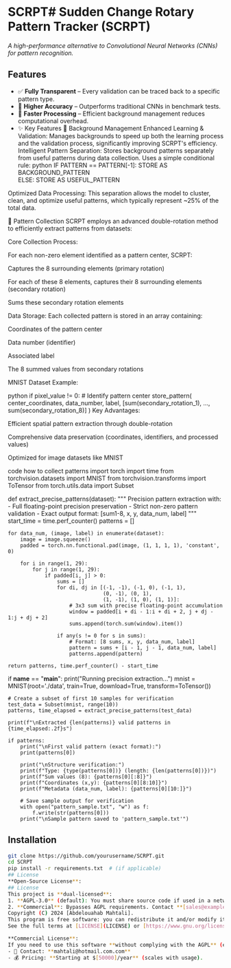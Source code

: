 # SCRPT# Sudden Change Rotary Pattern Tracker (SCRPT)  
*A high-performance alternative to Convolutional Neural Networks (CNNs) for pattern recognition.*  

## Features  
- ✅ **Fully Transparent** – Every validation can be traced back to a specific pattern type.  
- 🚀 **Higher Accuracy** – Outperforms traditional CNNs in benchmark tests.  
- 🚀 **Faster Processing** – Efficient background management reduces computational overhead.
-  ✨ Key Features
🎯 Background Management
Enhanced Learning & Validation: Manages backgrounds to speed up both the learning process and the validation process, significantly improving SCRPT's efficiency.
Intelligent Pattern Separation:
Stores background patterns separately from useful patterns during data collection.
Uses a simple conditional rule:
python
IF PATTERN == PATTERN[-1]: STORE AS BACKGROUND_PATTERN  
ELSE: STORE AS USEFUL_PATTERN 

Optimized Data Processing:
This separation allows the model to cluster, clean, and optimize useful patterns, which typically represent ~25% of the total data.

🔄 Pattern Collection
SCRPT employs an advanced double-rotation method to efficiently extract patterns from datasets:

Core Collection Process:

For each non-zero element identified as a pattern center, SCRPT:

Captures the 8 surrounding elements (primary rotation)

For each of these 8 elements, captures their 8 surrounding elements (secondary rotation)

Sums these secondary rotation elements

Data Storage:
Each collected pattern is stored in an array containing:

Coordinates of the pattern center

Data number (identifier)

Associated label

The 8 summed values from secondary rotations

MNIST Dataset Example:

python
if pixel_value != 0:  # Identify pattern center
    store_pattern(
        center_coordinates,
        data_number,
        label,
        [sum(secondary_rotation_1), ..., sum(secondary_rotation_8)]
    )
Key Advantages:

Efficient spatial pattern extraction through double-rotation

Comprehensive data preservation (coordinates, identifiers, and processed values)

Optimized for image datasets like MNIST

code how to collect patterns
import torch
import time
from torchvision.datasets import MNIST
from torchvision.transforms import ToTensor
from torch.utils.data import Subset


def extract_precise_patterns(dataset):
    """
    Precision pattern extraction with:
    - Full floating-point precision preservation
    - Strict non-zero pattern validation
    - Exact output format: [sum1-8, x, y, data_num, label]
    """
    start_time = time.perf_counter()
    patterns = []

    for data_num, (image, label) in enumerate(dataset):
        image = image.squeeze()
        padded = torch.nn.functional.pad(image, (1, 1, 1, 1), 'constant', 0)

        for i in range(1, 29):
            for j in range(1, 29):
                if padded[i, j] > 0:
                    sums = []
                    for di, dj in [(-1, -1), (-1, 0), (-1, 1),
                                   (0, -1), (0, 1),
                                   (1, -1), (1, 0), (1, 1)]:
                        # 3x3 sum with precise floating-point accumulation
                        window = padded[i + di - 1:i + di + 2, j + dj - 1:j + dj + 2]
                        sums.append(torch.sum(window).item())

                    if any(s != 0 for s in sums):
                        # Format: [8 sums, x, y, data_num, label]
                        pattern = sums + [i - 1, j - 1, data_num, label]
                        patterns.append(pattern)

    return patterns, time.perf_counter() - start_time


if __name__ == "__main__":
    print("Running precision extraction...")
    mnist = MNIST(root='./data', train=True, download=True, transform=ToTensor())

    # Create a subset of first 10 samples for verification
    test_data = Subset(mnist, range(10))
    patterns, time_elapsed = extract_precise_patterns(test_data)

    print(f"\nExtracted {len(patterns)} valid patterns in {time_elapsed:.2f}s")

    if patterns:
        print("\nFirst valid pattern (exact format):")
        print(patterns[0])

        print("\nStructure verification:")
        print(f"Type: {type(patterns[0])} (length: {len(patterns[0])})")
        print(f"Sum values (8): {patterns[0][:8]}")
        print(f"Coordinates (x,y): {patterns[0][8:10]}")
        print(f"Metadata (data_num, label): {patterns[0][10:]}")

        # Save sample output for verification
        with open("pattern_sample.txt", "w") as f:
            f.write(str(patterns[0]))
        print("\nSample pattern saved to 'pattern_sample.txt'")


## Installation  
```bash
git clone https://github.com/yourusername/SCRPT.git  
cd SCRPT  
pip install -r requirements.txt  # (if applicable)
## License  
**Open-Source License**:
## License  
This project is **dual-licensed**:  
1. **AGPL-3.0** (default): You must share source code if used in a networked service.  
2. **Commercial**: Bypasses AGPL requirements. Contact **[sales@example.com]** for pricing.  
Copyright (C) 2024 [Abdelouahab Mahtali].  
This program is free software: you can redistribute it and/or modify it under the terms of the **GNU General Public License (AGPL-3.0)** as published by the Free Software Foundation.  
See the full terms at [LICENSE](LICENSE) or [https://www.gnu.org/licenses/gpl-3.0.html](https://www.gnu.org/licenses/gpl-3.0.html).  

**Commercial License**:  
If you need to use this software **without complying with the AGPL** (e.g., for proprietary modifications, SaaS, or closed-source distribution), a commercial license is available.  
- 📧 Contact: **mahtali@hotmail.com.com**  
- 💰 Pricing: **Starting at $[50000]/year** (scales with usage).  

